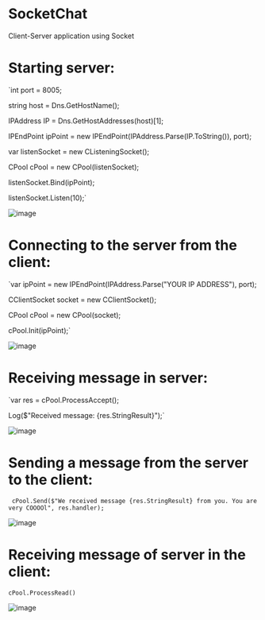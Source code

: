 # SocketChat
Client-Server application using Socket

# Starting server:
`int port = 8005;

string host = Dns.GetHostName();

IPAddress IP = Dns.GetHostAddresses(host)[1];

IPEndPoint ipPoint = new IPEndPoint(IPAddress.Parse(IP.ToString()), port);

var listenSocket = new CListeningSocket();

CPool cPool = new CPool(listenSocket);

listenSocket.Bind(ipPoint);

listenSocket.Listen(10);`


![image](https://user-images.githubusercontent.com/50167116/99145710-d248d000-2692-11eb-884d-e20298c9c495.png)


# Connecting to the server from the client:
`var ipPoint = new IPEndPoint(IPAddress.Parse("YOUR IP ADDRESS"), port);

CClientSocket socket = new CClientSocket();

CPool cPool = new CPool(socket);

cPool.Init(ipPoint);`


![image](https://user-images.githubusercontent.com/50167116/99145749-0fad5d80-2693-11eb-8917-752c90fef891.png)


# Receiving message in server:
`var res = cPool.ProcessAccept();

Log($"Received message: {res.StringResult}");`

![image](https://user-images.githubusercontent.com/50167116/99145758-25228780-2693-11eb-8f6a-bbb3c613a460.png)


# Sending a message from the server to the client:
` cPool.Send($"We received message {res.StringResult} from you. You are very COOOOl", res.handler);`
                 
![image](https://user-images.githubusercontent.com/50167116/99145789-60bd5180-2693-11eb-8856-54f990afd946.png)

# Receiving message of server in the client:
`cPool.ProcessRead()`

![image](https://user-images.githubusercontent.com/50167116/99145899-8b5bda00-2694-11eb-9877-03ae069f4785.png)

